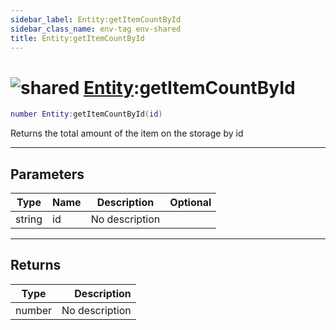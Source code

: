 ```yaml
---
sidebar_label: Entity:getItemCountById
sidebar_class_name: env-tag env-shared
title: Entity:getItemCountById
---
```


# <img src='/img/wiki/shared.png' alt='shared' classname='env-tag' /> [Entity](../entity/README.md):getItemCountById

```lua
number Entity:getItemCountById(id)
```

Returns the total amount of the item on the storage by id<br/>

-----------------
## Parameters

| Type   | Name | Description | Optional |
| ------ | ---- | ----------- | -------: |
| string | id | No description |   |

-----------------
## Returns

| Type   | Description |
| ------ | ----------: |
| number | No description |
